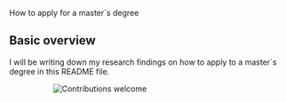 How to apply for a master`s degree
## Basic overview
I will be writing down my research findings on how to apply to a master`s degree in this README file.

&nbsp;&nbsp;&nbsp;&nbsp;&nbsp;&nbsp;&nbsp;&nbsp;&nbsp;&nbsp;&nbsp;&nbsp;&nbsp;&nbsp;&nbsp;&nbsp;&nbsp;&nbsp;&nbsp;
![Contributions welcome](https://img.shields.io/badge/contributions-welcome-orange.svg)